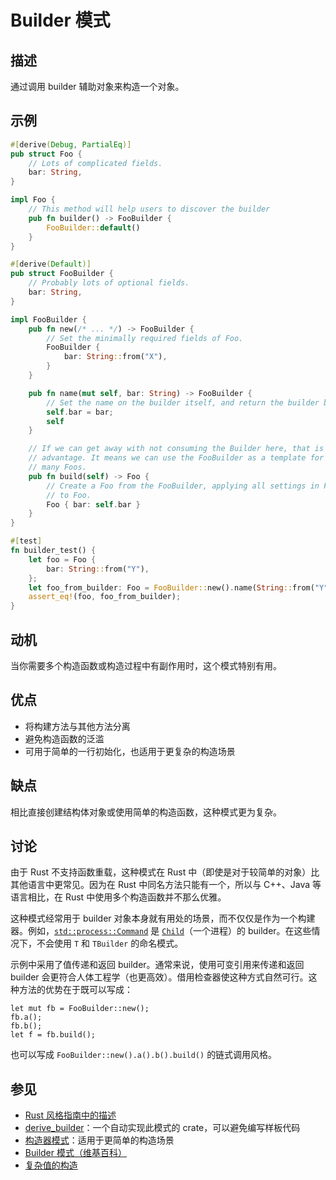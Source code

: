 # Builder 模式

## 描述

通过调用 builder 辅助对象来构造一个对象。

## 示例

```rust
#[derive(Debug, PartialEq)]
pub struct Foo {
    // Lots of complicated fields.
    bar: String,
}

impl Foo {
    // This method will help users to discover the builder
    pub fn builder() -> FooBuilder {
        FooBuilder::default()
    }
}

#[derive(Default)]
pub struct FooBuilder {
    // Probably lots of optional fields.
    bar: String,
}

impl FooBuilder {
    pub fn new(/* ... */) -> FooBuilder {
        // Set the minimally required fields of Foo.
        FooBuilder {
            bar: String::from("X"),
        }
    }

    pub fn name(mut self, bar: String) -> FooBuilder {
        // Set the name on the builder itself, and return the builder by value.
        self.bar = bar;
        self
    }

    // If we can get away with not consuming the Builder here, that is an
    // advantage. It means we can use the FooBuilder as a template for constructing
    // many Foos.
    pub fn build(self) -> Foo {
        // Create a Foo from the FooBuilder, applying all settings in FooBuilder
        // to Foo.
        Foo { bar: self.bar }
    }
}

#[test]
fn builder_test() {
    let foo = Foo {
        bar: String::from("Y"),
    };
    let foo_from_builder: Foo = FooBuilder::new().name(String::from("Y")).build();
    assert_eq!(foo, foo_from_builder);
}
```

## 动机

当你需要多个构造函数或构造过程中有副作用时，这个模式特别有用。

## 优点

- 将构建方法与其他方法分离
- 避免构造函数的泛滥
- 可用于简单的一行初始化，也适用于更复杂的构造场景

## 缺点

相比直接创建结构体对象或使用简单的构造函数，这种模式更为复杂。

## 讨论

由于 Rust 不支持函数重载，这种模式在 Rust 中（即使是对于较简单的对象）比其他语言中更常见。因为在 Rust 中同名方法只能有一个，所以与 C++、Java 等语言相比，在 Rust 中使用多个构造函数并不那么优雅。

这种模式经常用于 builder 对象本身就有用处的场景，而不仅仅是作为一个构建器。例如，[`std::process::Command`](https://doc.rust-lang.org/std/process/struct.Command.html) 是 [`Child`](https://doc.rust-lang.org/std/process/struct.Child.html)（一个进程）的 builder。在这些情况下，不会使用 `T` 和 `TBuilder` 的命名模式。

示例中采用了值传递和返回 builder。通常来说，使用可变引用来传递和返回 builder 会更符合人体工程学（也更高效）。借用检查器使这种方式自然可行。这种方法的优势在于既可以写成：

```rust,ignore
let mut fb = FooBuilder::new();
fb.a();
fb.b();
let f = fb.build();
```

也可以写成 `FooBuilder::new().a().b().build()` 的链式调用风格。

## 参见

- [Rust 风格指南中的描述](https://web.archive.org/web/20210104103100/https://doc.rust-lang.org/1.12.0/style/ownership/builders.html)
- [derive_builder](https://crates.io/crates/derive_builder)：一个自动实现此模式的 crate，可以避免编写样板代码
- [构造器模式](../../idioms/ctor.md)：适用于更简单的构造场景
- [Builder 模式（维基百科）](https://en.wikipedia.org/wiki/Builder_pattern)
- [复杂值的构造](https://web.archive.org/web/20210104103000/https://rust-lang.github.io/api-guidelines/type-safety.html#c-builder)
